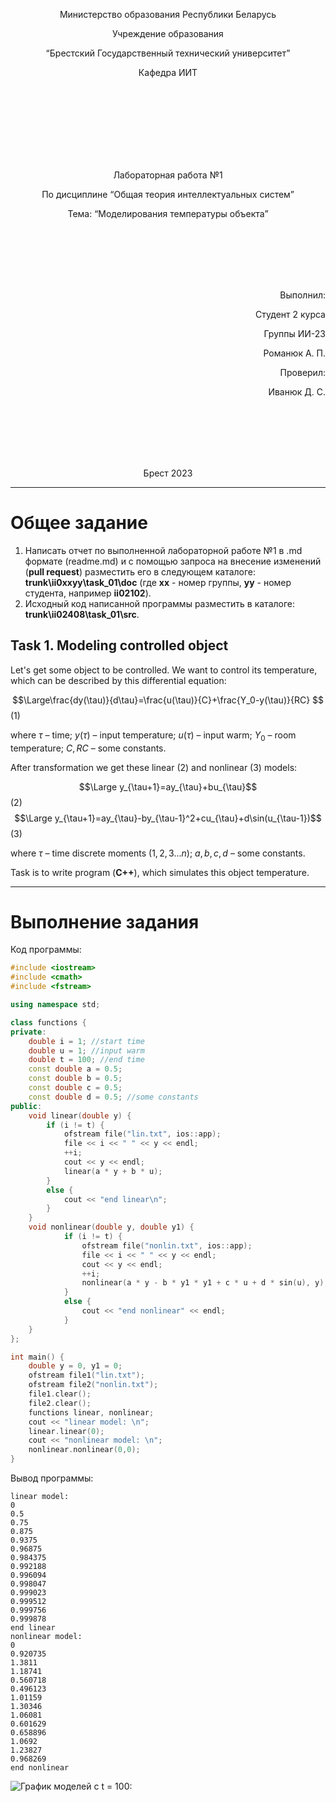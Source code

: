 <p align="center"> Министерство образования Республики Беларусь</p>
<p align="center">Учреждение образования</p>
<p align="center">“Брестский Государственный технический университет”</p>
<p align="center">Кафедра ИИТ</p>
<br><br><br><br><br><br><br>
<p align="center">Лабораторная работа №1</p>
<p align="center">По дисциплине “Общая теория интеллектуальных систем”</p>
<p align="center">Тема: “Моделирования температуры объекта”</p>
<br><br><br><br><br>
<p align="right">Выполнил:</p>
<p align="right">Студент 2 курса</p>
<p align="right">Группы ИИ-23</p>
<p align="right">Романюк А. П.</p>
<p align="right">Проверил:</p>
<p align="right">Иванюк Д. С.</p>
<br><br><br><br><br>
<p align="center">Брест 2023</p>

---

# Общее задание #
1. Написать отчет по выполненной лабораторной работе №1 в .md формате (readme.md) и с помощью запроса на внесение изменений (**pull request**) разместить его в следующем каталоге: **trunk\ii0xxyy\task_01\doc** (где **xx** - номер группы, **yy** - номер студента, например **ii02102**).
2. Исходный код написанной программы разместить в каталоге: **trunk\ii02408\task_01\src**.

## Task 1. Modeling controlled object ##
Let's get some object to be controlled. We want to control its temperature, which can be described by this differential equation:

$$\Large\frac{dy(\tau)}{d\tau}=\frac{u(\tau)}{C}+\frac{Y_0-y(\tau)}{RC} $$ (1)

where $\tau$ – time; $y(\tau)$ – input temperature; $u(\tau)$ – input warm; $Y_0$ – room temperature; $C,RC$ – some constants.

After transformation we get these linear (2) and nonlinear (3) models:

$$\Large y_{\tau+1}=ay_{\tau}+bu_{\tau}$$ (2)
$$\Large y_{\tau+1}=ay_{\tau}-by_{\tau-1}^2+cu_{\tau}+d\sin(u_{\tau-1})$$ (3)

where $\tau$ – time discrete moments ($1,2,3{\dots}n$); $a,b,c,d$ – some constants.

Task is to write program (**C++**), which simulates this object temperature.

---

# Выполнение задания #

Код программы:
```C++
#include <iostream>
#include <cmath>
#include <fstream>

using namespace std;

class functions {
private:
	double i = 1; //start time
	double u = 1; //input warm
	double t = 100; //end time
	const double a = 0.5;
	const double b = 0.5;
	const double c = 0.5;
	const double d = 0.5; //some constants
public:
	void linear(double y) {
		if (i != t) {
			ofstream file("lin.txt", ios::app);
			file << i << " " << y << endl;
			++i;
			cout << y << endl;
			linear(a * y + b * u);
		}
		else {
			cout << "end linear\n";
		}
	}
	void nonlinear(double y, double y1) {
			if (i != t) {
				ofstream file("nonlin.txt", ios::app);
				file << i << " " << y << endl;
				cout << y << endl;
				++i;
				nonlinear(a * y - b * y1 * y1 + c * u + d * sin(u), y);
			}
			else {
				cout << "end nonlinear" << endl;
			}
	}
};

int main() {
	double y = 0, y1 = 0;
	ofstream file1("lin.txt");
	ofstream file2("nonlin.txt");
	file1.clear();
	file2.clear();
	functions linear, nonlinear;
	cout << "linear model: \n";
	linear.linear(0);
	cout << "nonlinear model: \n";
	nonlinear.nonlinear(0,0);
}
```     

Вывод программы:

    linear model:
    0
    0.5
    0.75
    0.875
    0.9375
    0.96875
    0.984375
    0.992188
    0.996094
    0.998047
    0.999023
    0.999512
    0.999756
    0.999878
    end linear
    nonlinear model:
    0
    0.920735
    1.3811
    1.18741
    0.560718
    0.496123
    1.01159
    1.30346
    1.06081
    0.601629
    0.658896
    1.0692
    1.23827
    0.968269
    end nonlinear
![График моделей с t = 100:](linnonlingraph.png)
